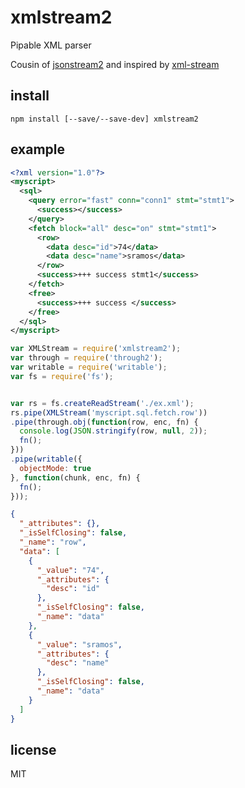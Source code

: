 # xmlstream2

Pipable XML parser

Cousin of [jsonstream2](https://github.com/ramitos/jsonstream2) and inspired by [xml-stream](https://github.com/assistunion/xml-stream)


## install

```
npm install [--save/--save-dev] xmlstream2
```

## example

```xml
<?xml version="1.0"?>
<myscript>
  <sql>
    <query error="fast" conn="conn1" stmt="stmt1">
      <success></success>
    </query>
    <fetch block="all" desc="on" stmt="stmt1">
      <row>
        <data desc="id">74</data>
        <data desc="name">sramos</data>
      </row>
      <success>+++ success stmt1</success>
    </fetch>
    <free>
      <success>+++ success </success>
    </free>
  </sql>
</myscript>
```

```js
var XMLStream = require('xmlstream2');
var through = require('through2');
var writable = require('writable');
var fs = require('fs');


var rs = fs.createReadStream('./ex.xml');
rs.pipe(XMLStream('myscript.sql.fetch.row'))
.pipe(through.obj(function(row, enc, fn) {
  console.log(JSON.stringify(row, null, 2));
  fn();
}))
.pipe(writable({
  objectMode: true
}, function(chunk, enc, fn) {
  fn();
}));
```

```json
{
  "_attributes": {},
  "_isSelfClosing": false,
  "_name": "row",
  "data": [
    {
      "_value": "74",
      "_attributes": {
        "desc": "id"
      },
      "_isSelfClosing": false,
      "_name": "data"
    },
    {
      "_value": "sramos",
      "_attributes": {
        "desc": "name"
      },
      "_isSelfClosing": false,
      "_name": "data"
    }
  ]
}
```

## license

MIT
